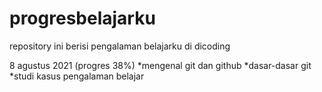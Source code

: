 # progresbelajarku
repository ini berisi pengalaman belajarku di dicoding

8 agustus 2021 (progres 38%)
*mengenal git dan github
*dasar-dasar git
*studi kasus pengalaman belajar
